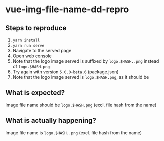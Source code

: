 # vue-img-file-name-dd-repro

## Steps to reproduce
1. `yarn install`
2. `yarn run serve`
3. Navigate to the served page
4. Open web console
5. Note that the logo image served is suffixed by `logo.$HASH..png` instead of `logo.$HASH.png`
6. Try again with version `5.0.0-beta.6` (package.json)
7. Note that the logo image served is `logo.$HASH.png`, as it should be

## What is expected?
Image file name should be `logo.$HASH.png` (excl. file hash from the name)

## What is actually happening?
Image file name is `logo.$HASH..png` (excl. file hash from the name)
